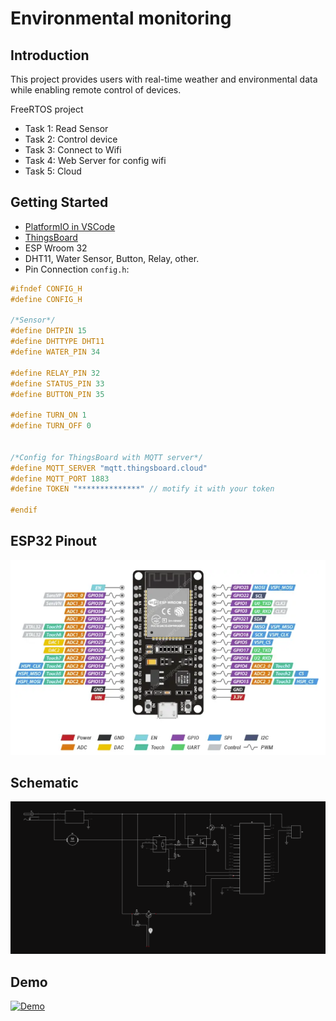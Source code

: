 # Environmental monitoring
## Introduction 

This project provides users with real-time weather and environmental data while enabling remote control of devices.

FreeRTOS project
- Task 1: Read Sensor
- Task 2: Control device
- Task 3: Connect to Wifi
- Task 4: Web Server for config wifi
- Task 5: Cloud


## Getting Started
- [PlatformIO in VSCode](https://docs.platformio.org/en/latest/integration/ide/vscode.html)
- [ThingsBoard](https://thingsboard.io/docs/getting-started-guides/helloworld/)
- ESP Wroom 32
- DHT11, Water Sensor, Button, Relay, other.
- Pin Connection ```config.h```: 
```c
#ifndef CONFIG_H
#define CONFIG_H

/*Sensor*/
#define DHTPIN 15
#define DHTTYPE DHT11
#define WATER_PIN 34

#define RELAY_PIN 32
#define STATUS_PIN 33
#define BUTTON_PIN 35

#define TURN_ON 1
#define TURN_OFF 0


/*Config for ThingsBoard with MQTT server*/
#define MQTT_SERVER "mqtt.thingsboard.cloud"
#define MQTT_PORT 1883
#define TOKEN "**************" // motify it with your token

#endif
```

## ESP32 Pinout
<img src="asset\image.png" alt="Description of the image">

## Schematic
[![Schematic](asset/image_schematic.png)](https://www.flux.ai/hihi12/main-white-universal-remote?editor=schematic&embed=1)

## Demo
[![Demo](https://img.youtube.com/vi/JxpdZ9Qpn0o/0.jpg)](https://youtu.be/JxpdZ9Qpn0o)


